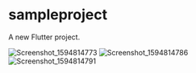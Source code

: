 # sampleproject

A new Flutter project.


![Screenshot_1594814773](https://user-images.githubusercontent.com/40516537/87543211-f46d1a00-c6c1-11ea-9455-46ae7ce10578.png)
![Screenshot_1594814786](https://user-images.githubusercontent.com/40516537/87543231-fd5deb80-c6c1-11ea-8eb2-d903ac45f8fb.png)
![Screenshot_1594814791](https://user-images.githubusercontent.com/40516537/87543241-0353cc80-c6c2-11ea-90b5-9cc0cf9563cd.png)

